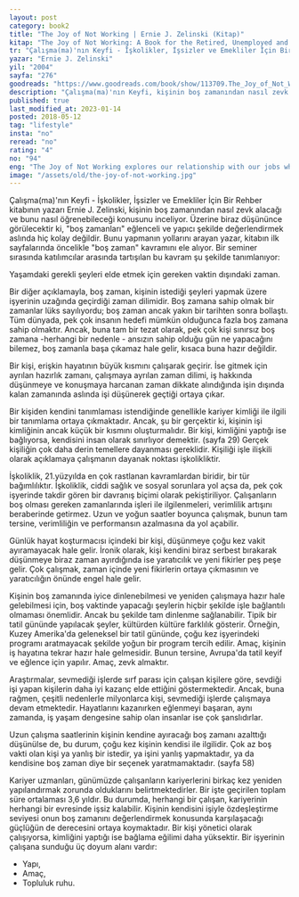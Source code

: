 ```yaml
---
layout: post  
category: book2  
title: "The Joy of Not Working | Ernie J. Zelinski (Kitap)"  
kitap: "The Joy of Not Working: A Book for the Retired, Unemployed and Overworked"  
tr: "Çalışma(ma)'nın Keyfi - İşkolikler, İşsizler ve Emekliler İçin Bir Rehber"  
yazar: "Ernie J. Zelinski"  
yil: "2004"  
sayfa: "276"  
goodreads: "https://www.goodreads.com/book/show/113709.The_Joy_of_Not_Working"
description: "Çalışma(ma)'nın Keyfi, kişinin boş zamanından nasıl zevk alacağı ve bunu nasıl öğrenebileceği konusunu inceliyor."
published: true
last_modified_at: 2023-01-14
posted: 2018-05-12
tag: "lifestyle"
insta: "no"
reread: "no"
rating: "4"
no: "94"
eng: "The Joy of Not Working explores our relationship with our jobs while reminding us we are more than our jobs."
image: "/assets/old/the-joy-of-not-working.jpg"
---
```


Çalışma(ma)'nın Keyfi - İşkolikler, İşsizler ve Emekliler İçin Bir Rehber kitabının yazarı Ernie J. Zelinski, kişinin boş zamanından nasıl zevk alacağı ve bunu nasıl öğrenebileceği konusunu inceliyor. Üzerine biraz düşününce görülecektir ki, "boş zamanları" eğlenceli ve yapıcı şekilde değerlendirmek aslında hiç kolay değildir. Bunu yapmanın yollarını arayan yazar, kitabın ilk sayfalarında öncelikle "boş zaman" kavramını ele alıyor. Bir seminer sırasında katılımcılar arasında tartışılan bu kavram şu şekilde tanımlanıyor:  
  
Yaşamdaki gerekli şeyleri elde etmek için gereken vaktin dışındaki zaman.  
  
Bir diğer açıklamayla, boş zaman, kişinin istediği şeyleri yapmak üzere işyerinin uzağında geçirdiği zaman dilimidir. Boş zamana sahip olmak bir zamanlar lüks sayılıyordu; boş zaman ancak yakın bir tarihten sonra bollaştı. Tüm dünyada, pek çok insanın hedefi mümkün olduğunca fazla boş zamana sahip olmaktır. Ancak, buna tam bir tezat olarak, pek çok kişi sınırsız boş zamana -herhangi bir nedenle - ansızın sahip olduğu gün ne yapacağını bilemez, boş zamanla başa çıkamaz hale gelir, kısaca buna hazır değildir.  
  
Bir kişi, erişkin hayatının büyük kısmını çalışarak geçirir. İse gitmek için ayrılan hazırlık zamanı, çalışmaya ayrılan zaman dilimi, iş hakkında düşünmeye ve konuşmaya harcanan zaman dikkate alındığında işin dışında kalan zamanında aslında işi düşünerek geçtiği ortaya çıkar.  
  
Bir kişiden kendini tanımlaması istendiğinde genellikle kariyer kimliği ile ilgili bir tanımlama ortaya çıkmaktadır. Ancak, şu bir gerçektir ki, kişinin işi kimliğinin ancak küçük bir kısmını oluşturmalıdır. Bir kişi, kimliğini yaptığı ise bağlıyorsa, kendisini insan olarak sınırlıyor demektir. (sayfa 29) Gerçek kişiliğin çok daha derin temellere dayanması gereklidir. Kişiliği işle ilişkili olarak açıklamaya çalışmanın dayanak noktası işkolikliktir.  
  
İşkoliklik, 21.yüzyılda en çok rastlanan kavramlardan biridir, bir tür bağımlılıktır. İşkoliklik, ciddi sağlık ve sosyal sorunlara yol açsa da, pek çok işyerinde takdir gören bir davranış biçimi olarak pekiştiriliyor. Çalışanların boş olması gereken zamanlarında işleri ile ilgilenmeleri, verimlilik artışını beraberinde getirmez. Uzun ve yoğun saatler boyunca çalışmak, bunun tam tersine, verimliliğin ve performansın azalmasına da yol açabilir.  
  
Günlük hayat koşturmacısı içindeki bir kişi, düşünmeye çoğu kez vakit ayıramayacak hale gelir. İronik olarak, kişi kendini biraz serbest bırakarak düşünmeye biraz zaman ayırdığında ise yaratıcılık ve yeni fikirler peş peşe gelir. Çok çalışmak, zaman içinde yeni fikirlerin ortaya çıkmasının ve yaratıcılığın önünde engel hale gelir.  
  
Kişinin boş zamanında iyice dinlenebilmesi ve yeniden çalışmaya hazır hale gelebilmesi için, boş vaktinde yapacağı şeylerin hiçbir şekilde işle bağlantılı olmaması önemlidir. Ancak bu şekilde tam dinlenme sağlanabilir. Tipik bir tatil gününde yapılacak şeyler, kültürden kültüre farklılık gösterir. Örneğin, Kuzey Amerika'da geleneksel bir tatil gününde, çoğu kez işyerindeki programı aratmayacak şekilde yoğun bir program tercih edilir. Amaç, kişinin iş hayatına tekrar hazır hale gelmesidir. Bunun tersine, Avrupa'da tatil keyif ve eğlence için yapılır. Amaç, zevk almaktır.  
  
Araştırmalar, sevmediği işlerde sırf parası için çalışan kişilere göre, sevdiği işi yapan kişilerin daha iyi kazanç elde ettiğini göstermektedir. Ancak, buna rağmen, çeşitli nedenlerle milyonlarca kişi, sevmediği işlerde çalışmaya devam etmektedir. Hayatlarını kazanırken eğlenmeyi başaran, aynı zamanda, iş yaşam dengesine sahip olan insanlar ise çok şanslıdırlar.  
  
Uzun çalışma saatlerinin kişinin kendine ayıracağı boş zamanı azalttığı düşünülse de, bu durum, çoğu kez kişinin kendisi ile ilgilidir. Çok az boş vakti olan kişi ya yanlış bir istedir, ya işini yanlış yapmaktadır, ya da kendisine boş zaman diye bir seçenek yaratmamaktadır. (sayfa 58)  
  
Kariyer uzmanları, günümüzde çalışanların kariyerlerini birkaç kez yeniden yapılandırmak zorunda olduklarını belirtmektedirler. Bir işte geçirilen toplam süre ortalaması 3,6 yıldır. Bu durumda, herhangi bir çalışan, kariyerinin herhangi bir evresinde işsiz kalabilir. Kişinin kendisini işiyle özdeşleştirme seviyesi onun boş zamanını değerlendirmek konusunda karşılaşacağı güçlüğün de derecesini ortaya koymaktadır. Bir kişi yönetici olarak çalışıyorsa, kimliğini yaptığı ise bağlama eğilimi daha yüksektir. Bir işyerinin çalışana sunduğu üç doyum alanı vardır:  
 - Yapı,  
- Amaç,  
- Topluluk ruhu.  
 
